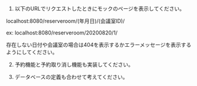 1. 以下のURLでリクエストしたときにモックのページを表示してください。

localhost:8080/reserveroom/(年月日)/(会議室ID)/

ex: localhost:8080/reserveroom/20200820/1/

存在しない日付や会議室の場合は404を表示するかエラーメッセージを表示するようにしてください。

2. 予約機能と予約取り消し機能も実装してください。

3. データベースの定義も合わせて考えてください。
